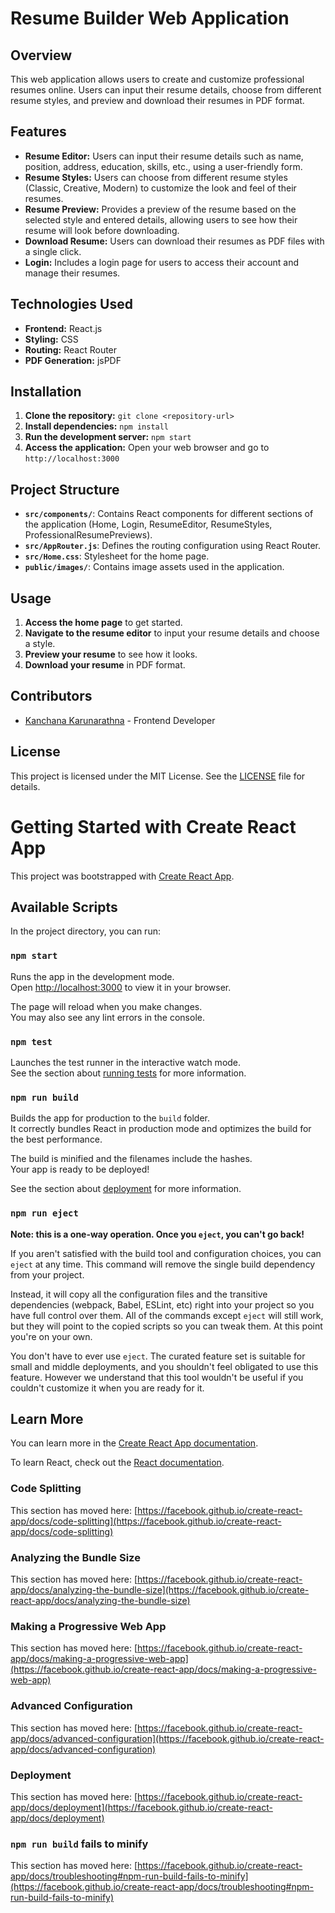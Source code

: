 # Resume Builder Web Application

## Overview
This web application allows users to create and customize professional resumes online. Users can input their resume details, choose from different resume styles, and preview and download their resumes in PDF format.

## Features
- **Resume Editor:** Users can input their resume details such as name, position, address, education, skills, etc., using a user-friendly form.
- **Resume Styles:** Users can choose from different resume styles (Classic, Creative, Modern) to customize the look and feel of their resumes.
- **Resume Preview:** Provides a preview of the resume based on the selected style and entered details, allowing users to see how their resume will look before downloading.
- **Download Resume:** Users can download their resumes as PDF files with a single click.
- **Login:** Includes a login page for users to access their account and manage their resumes.

## Technologies Used
- **Frontend:** React.js
- **Styling:** CSS
- **Routing:** React Router
- **PDF Generation:** jsPDF

## Installation
1. **Clone the repository:** `git clone <repository-url>`
2. **Install dependencies:** `npm install`
3. **Run the development server:** `npm start`
4. **Access the application:** Open your web browser and go to `http://localhost:3000`

## Project Structure
- **`src/components/`**: Contains React components for different sections of the application (Home, Login, ResumeEditor, ResumeStyles, ProfessionalResumePreviews).
- **`src/AppRouter.js`**: Defines the routing configuration using React Router.
- **`src/Home.css`**: Stylesheet for the home page.
- **`public/images/`**: Contains image assets used in the application.

## Usage
1. **Access the home page** to get started.
2. **Navigate to the resume editor** to input your resume details and choose a style.
3. **Preview your resume** to see how it looks.
4. **Download your resume** in PDF format.

## Contributors
- [Kanchana Karunarathna](https://github.com/Kanch-prog/resume) - Frontend Developer

## License
This project is licensed under the MIT License. See the [LICENSE](LICENSE) file for details.

# Getting Started with Create React App

This project was bootstrapped with [Create React App](https://github.com/facebook/create-react-app).

## Available Scripts

In the project directory, you can run:

### `npm start`

Runs the app in the development mode.\
Open [http://localhost:3000](http://localhost:3000) to view it in your browser.

The page will reload when you make changes.\
You may also see any lint errors in the console.

### `npm test`

Launches the test runner in the interactive watch mode.\
See the section about [running tests](https://facebook.github.io/create-react-app/docs/running-tests) for more information.

### `npm run build`

Builds the app for production to the `build` folder.\
It correctly bundles React in production mode and optimizes the build for the best performance.

The build is minified and the filenames include the hashes.\
Your app is ready to be deployed!

See the section about [deployment](https://facebook.github.io/create-react-app/docs/deployment) for more information.

### `npm run eject`

**Note: this is a one-way operation. Once you `eject`, you can't go back!**

If you aren't satisfied with the build tool and configuration choices, you can `eject` at any time. This command will remove the single build dependency from your project.

Instead, it will copy all the configuration files and the transitive dependencies (webpack, Babel, ESLint, etc) right into your project so you have full control over them. All of the commands except `eject` will still work, but they will point to the copied scripts so you can tweak them. At this point you're on your own.

You don't have to ever use `eject`. The curated feature set is suitable for small and middle deployments, and you shouldn't feel obligated to use this feature. However we understand that this tool wouldn't be useful if you couldn't customize it when you are ready for it.

## Learn More

You can learn more in the [Create React App documentation](https://facebook.github.io/create-react-app/docs/getting-started).

To learn React, check out the [React documentation](https://reactjs.org/).

### Code Splitting

This section has moved here: [https://facebook.github.io/create-react-app/docs/code-splitting](https://facebook.github.io/create-react-app/docs/code-splitting)

### Analyzing the Bundle Size

This section has moved here: [https://facebook.github.io/create-react-app/docs/analyzing-the-bundle-size](https://facebook.github.io/create-react-app/docs/analyzing-the-bundle-size)

### Making a Progressive Web App

This section has moved here: [https://facebook.github.io/create-react-app/docs/making-a-progressive-web-app](https://facebook.github.io/create-react-app/docs/making-a-progressive-web-app)

### Advanced Configuration

This section has moved here: [https://facebook.github.io/create-react-app/docs/advanced-configuration](https://facebook.github.io/create-react-app/docs/advanced-configuration)

### Deployment

This section has moved here: [https://facebook.github.io/create-react-app/docs/deployment](https://facebook.github.io/create-react-app/docs/deployment)

### `npm run build` fails to minify

This section has moved here: [https://facebook.github.io/create-react-app/docs/troubleshooting#npm-run-build-fails-to-minify](https://facebook.github.io/create-react-app/docs/troubleshooting#npm-run-build-fails-to-minify)
